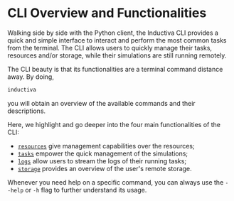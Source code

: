 # CLI Overview and Functionalities

Walking side by side with the Python client, the Inductiva CLI provides 
a quick and simple interface to interact and perform the most common tasks from
the terminal. The CLI allows users to quickly manage their tasks, resources and/or
storage, while their simulations are still running remotely.

The CLI beauty is that its functionalities are a terminal command distance away.
By doing,
```bash
inductiva
```

you will obtain an overview of the available commands and their descriptions.

Here, we highlight and go deeper into the four main functionalities of the CLI:
- [`resources`](./resources.md) give management capabilities over the resources;
- [`tasks`](./tasks.md) empower the quick management of the simulations;
- [`logs`](./logs.md) allow users to stream the logs of their running tasks;
- [`storage`](./storage.md) provides an overview of the user's remote storage.

Whenever you need help on a specific command, you can always use the `--help` or
`-h` flag to further understand its usage.
